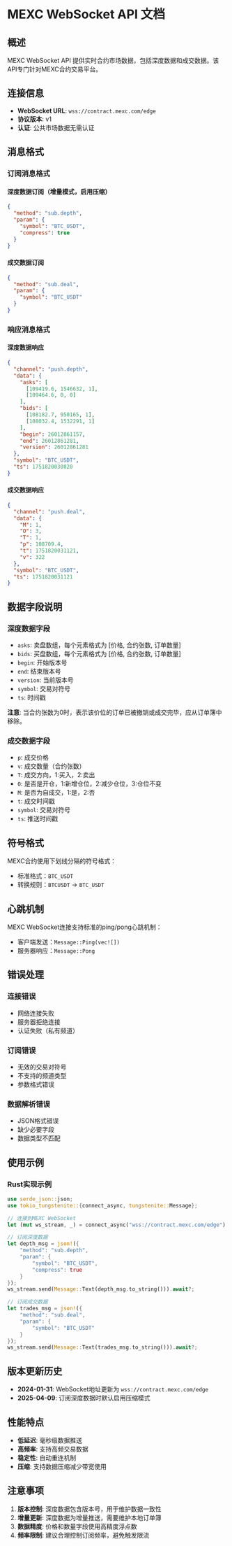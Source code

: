 # MEXC WebSocket API 文档

## 概述

MEXC WebSocket API 提供实时合约市场数据，包括深度数据和成交数据。该API专门针对MEXC合约交易平台。

## 连接信息

- **WebSocket URL**: `wss://contract.mexc.com/edge`
- **协议版本**: v1
- **认证**: 公共市场数据无需认证

## 消息格式

### 订阅消息格式

#### 深度数据订阅（增量模式，启用压缩）
```json
{
  "method": "sub.depth",
  "param": {
    "symbol": "BTC_USDT",
    "compress": true
  }
}
```

#### 成交数据订阅
```json
{
  "method": "sub.deal",
  "param": {
    "symbol": "BTC_USDT"
  }
}
```

### 响应消息格式

#### 深度数据响应
```json
{
  "channel": "push.depth",
  "data": {
    "asks": [
      [109419.6, 1546632, 1],
      [109464.6, 0, 0]
    ],
    "bids": [
      [108182.7, 950165, 1],
      [108032.4, 1532291, 1]
    ],
    "begin": 26012861157,
    "end": 26012861281,
    "version": 26012861281
  },
  "symbol": "BTC_USDT",
  "ts": 1751820030820
}
```

#### 成交数据响应
```json
{
  "channel": "push.deal",
  "data": {
    "M": 1,
    "O": 3,
    "T": 1,
    "p": 108709.4,
    "t": 1751820031121,
    "v": 322
  },
  "symbol": "BTC_USDT",
  "ts": 1751820031121
}
```

## 数据字段说明

### 深度数据字段
- `asks`: 卖盘数组，每个元素格式为 [价格, 合约张数, 订单数量]
- `bids`: 买盘数组，每个元素格式为 [价格, 合约张数, 订单数量]
- `begin`: 开始版本号
- `end`: 结束版本号
- `version`: 当前版本号
- `symbol`: 交易对符号
- `ts`: 时间戳

**注意**: 当合约张数为0时，表示该价位的订单已被撤销或成交完毕，应从订单簿中移除。

### 成交数据字段
- `p`: 成交价格
- `v`: 成交数量（合约张数）
- `T`: 成交方向，1:买入，2:卖出
- `O`: 是否是开仓，1:新增仓位，2:减少仓位，3:仓位不变
- `M`: 是否为自成交，1:是，2:否
- `t`: 成交时间戳
- `symbol`: 交易对符号
- `ts`: 推送时间戳

## 符号格式

MEXC合约使用下划线分隔的符号格式：
- 标准格式：`BTC_USDT`
- 转换规则：`BTCUSDT` → `BTC_USDT`

## 心跳机制

MEXC WebSocket连接支持标准的ping/pong心跳机制：
- 客户端发送：`Message::Ping(vec![])`
- 服务器响应：`Message::Pong`

## 错误处理

### 连接错误
- 网络连接失败
- 服务器拒绝连接
- 认证失败（私有频道）

### 订阅错误
- 无效的交易对符号
- 不支持的频道类型
- 参数格式错误

### 数据解析错误
- JSON格式错误
- 缺少必要字段
- 数据类型不匹配

## 使用示例

### Rust实现示例
```rust
use serde_json::json;
use tokio_tungstenite::{connect_async, tungstenite::Message};

// 连接到MEXC WebSocket
let (mut ws_stream, _) = connect_async("wss://contract.mexc.com/edge").await?;

// 订阅深度数据
let depth_msg = json!({
    "method": "sub.depth",
    "param": {
        "symbol": "BTC_USDT",
        "compress": true
    }
});
ws_stream.send(Message::Text(depth_msg.to_string())).await?;

// 订阅成交数据
let trades_msg = json!({
    "method": "sub.deal",
    "param": {
        "symbol": "BTC_USDT"
    }
});
ws_stream.send(Message::Text(trades_msg.to_string())).await?;
```

## 版本更新历史

- **2024-01-31**: WebSocket地址更新为 `wss://contract.mexc.com/edge`
- **2025-04-09**: 订阅深度数据时默认启用压缩模式

## 性能特点

- **低延迟**: 毫秒级数据推送
- **高频率**: 支持高频交易数据
- **稳定性**: 自动重连机制
- **压缩**: 支持数据压缩减少带宽使用

## 注意事项

1. **版本控制**: 深度数据包含版本号，用于维护数据一致性
2. **增量更新**: 深度数据为增量推送，需要维护本地订单簿
3. **数据精度**: 价格和数量字段使用高精度浮点数
4. **频率限制**: 建议合理控制订阅频率，避免触发限流 